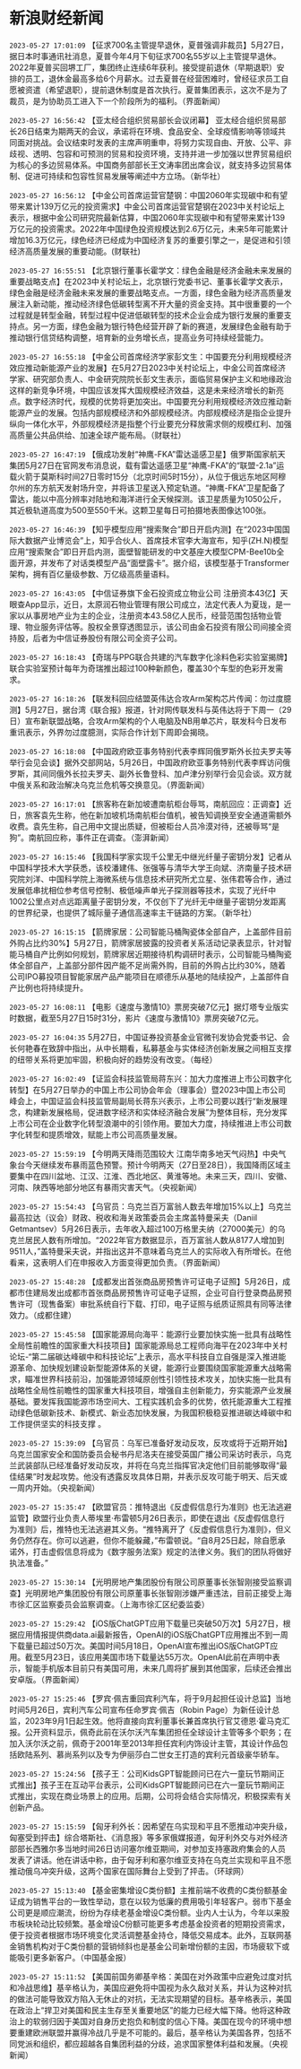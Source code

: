 # 新浪财经新闻
`2023-05-27 17:01:09` 【征求700名主管提早退休，夏普强调非裁员】5月27日，据日本时事通讯社消息，夏普今年4月下旬征求700名55岁以上主管提早退休。2022年夏普买回堺工厂，集团终止连续6年获利。接受提前退休（早期退职）安排的员工，退休金最高多给6个月薪水。过去夏普在经营困难时，曾经征求员工自愿被资遣（希望退职），提前退休制度是首次执行。夏普集团表示，这次不是为了裁员，是为协助员工进入下一个阶段所为的福利。（界面新闻）

`2023-05-27 16:56:42` 【亚太经合组织贸易部长会议闭幕】 亚太经合组织贸易部长26日结束为期两天的会议，承诺将在环境、食品安全、全球疫情影响等领域共同面对挑战。会议结束时发表的主席声明重申，将努力实现自由、开放、公平、非歧视、透明、包容和可预测的贸易和投资环境，支持并进一步加强以世界贸易组织为核心的多边贸易体系。中国商务部部长王文涛率团出席会议，就支持多边贸易体制、促进可持续和包容性贸易发展等阐述中方立场。（新华社）

`2023-05-27 16:56:12` 【中金公司首席运营官楚钢：中国2060年实现碳中和有望带来累计139万亿元的投资需求】中金公司首席运营官楚钢在2023中关村论坛上表示，根据中金公司研究院最新估算，中国2060年实现碳中和有望带来累计139万亿元的投资需求。2022年中国绿色投资规模达到2.6万亿元，未来5年可能累计增加16.3万亿元，绿色经济已经成为中国经济复苏的重要引擎之一，是促进和引领经济高质量发展的重要动能。(财联社)

`2023-05-27 16:55:51` 【北京银行董事长霍学文：绿色金融是经济金融未来发展的重要战略支点】在2023中关村论坛上，北京银行党委书记、董事长霍学文表示，绿色金融是经济金融未来发展的重要战略支点。一方面，绿色金融为经济高质量发展注入新动能，推动经济绿色低碳转型离不开大量的资金支持。其中很重要的一个过程就是转型金融，转型过程中促进低碳转型的技术企业会成为银行发展的重要支持点。另一方面，绿色金融为银行特色经营开辟了新的赛道，发展绿色金融有助于推动银行信贷结构调整，培育新的业务增长点，提高业务可持续经营能力。

`2023-05-27 16:55:18` 【中金公司首席经济学家彭文生：中国要充分利用规模经济效应推动新能源产业的发展】在5月27日2023中关村论坛上，中金公司首席经济学家、研究部负责人、中金研究院院长彭文生表示，面临贸易保护主义和地缘政治这样的新竞争环境，中国应该发挥大国规模经济效益，这是未来经济增长的新亮点。数字经济时代，规模的优势将更加突出。中国要充分利用规模经济效应推动新能源产业的发展。包括内部规模经济和外部规模经济。内部规模经济是指企业提升纵向一体化水平，外部规模经济是指整个行业要充分释放需求侧的规模红利、加强高质量公共品供给、加速全球产能布局。（财联社）

`2023-05-27 16:47:19` 【俄成功发射“神鹰-FKA”雷达遥感卫星】俄罗斯国家航天集团5月27日在官网发布消息说，载有雷达遥感卫星“神鹰-FKA”的“联盟-2.1a”运载火箭于莫斯科时间27日零时15分（北京时间5时15分），从位于俄远东地区阿穆尔州的东方航天发射场升空，并将该卫星送入预定轨道。“神鹰-FKA”卫星配备了雷达，能以中高分辨率对陆地和海洋进行全天候探测。该卫星质量为1050公斤，其近极轨道高度为500至550千米。这颗卫星每日可拍摄地表图像达100张。

`2023-05-27 16:46:39` 【知乎模型应用“搜索聚合”即日开启内测】在“2023中国国际大数据产业博览会”上，知乎合伙人、首席技术官李大海宣布，知乎(ZH.N)模型应用“搜索聚合”即日开启内测，面壁智能研发的中文基座大模型CPM-Bee10b全面开源，并发布了对话类模型产品“面壁露卡”。据介绍，该模型基于Transformer架构，拥有百亿量级参数、万亿级高质量语料。

`2023-05-27 16:43:05` 【中信证券旗下金石投资成立物业公司 注册资本43亿】天眼查App显示，近日，太原润石物业管理有限公司成立，法定代表人为夏珑，是一家以从事房地产业为主的企业，注册资本43.58亿人民币，经营范围包括物业管理、物业服务评估等。股权全景穿透图显示，该公司由金石投资有限公司间接全资持股，后者为中信证券股份有限公司全资子公司。

`2023-05-27 16:18:43` 【奇瑞与PPG联合共建的汽车数字化涂料色彩实验室揭牌】联合实验室预计每年为奇瑞推出超过100种新颜色，覆盖30个车型的色彩开发需求。

`2023-05-27 16:18:26` 【联发科回应结盟英伟达合攻Arm架构芯片传闻：勿过度臆测】5月27日，据台湾《联合报》报道，针对网传联发科与英伟达将于下周一（29日）宣布新联盟战略，合攻Arm架构的个人电脑及NB用单芯片，联发科今日发布重讯表示，外界勿过度臆测，实际合作计划下周即会揭晓。

`2023-05-27 16:18:08` 【中国政府欧亚事务特别代表李辉同俄罗斯外长拉夫罗夫等举行会见会谈】据外交部网站，5月26日，中国政府欧亚事务特别代表李辉访问俄罗斯，其间同俄外长拉夫罗夫、副外长鲁登科、加卢津分别举行会见会谈。双方就中俄关系和政治解决乌克兰危机等交换意见。（界面新闻）

`2023-05-27 16:17:01` 【旅客称在新加坡遭南航柜台辱骂，南航回应：正调查】近日，旅客袁先生称，他在新加坡机场南航柜台值机，被告知调换至安全通道需额外收费。袁先生称，自己用中文提出质疑，但被柜台人员冷漠对待，还被辱骂“是狗”。南航回应称，事件正在调查。（澎湃新闻）

`2023-05-27 16:15:46` 【我国科学家实现千公里无中继光纤量子密钥分发】记者从中国科学技术大学获悉，该校潘建伟、张强等与清华大学王向斌、济南量子技术研究院刘洋、中国科学院上海微系统与信息技术研究所尤立星、张伟君等合作，通过发展低串扰相位参考信号控制、极低噪声单光子探测器等技术，实现了光纤中1002公里点对点远距离量子密钥分发，不仅创下了光纤无中继量子密钥分发距离的世界纪录，也提供了城际量子通信高速率主干链路的方案。（新华社）

`2023-05-27 16:15:15` 【箭牌家居：公司智能马桶陶瓷体全部自产，上盖部件目前外购占比约30%】5月27日，箭牌家居披露的投资者关系活动记录表显示，针对智能马桶自产比例如何规划，箭牌家居近期接待机构调研时表示，公司智能马桶陶瓷体全部自产，上盖部分部件因产能不足尚需外购，目前的外购占比约30%，随着公司IPO募投项目智能家居产品产能项目在顺德乐从基地的陆续投产，上盖部件自产比例也将持续提升。

`2023-05-27 16:08:11` 【电影《速度与激情10》票房突破7亿元】据灯塔专业版实时数据，截至5月27日15时31分，影片《速度与激情10》票房突破7亿元。

`2023-05-27 16:04:35` 5月27日，中国证券投资基金业官微刊发协会党委书记、会长何艳春在致辞中指出，从中长期看，私募基金与实体经济创新发展之间相互支撑的纽带关系将更加牢固，积极向好的趋势没有改变。（每经）

`2023-05-27 16:02:49` 【证监会科技监管局蒋东兴：加大力度推进上市公司数字化转型】在5月27日举办的中国上市公司协会年会（理事会）暨2023中国上市公司峰会上，中国证监会科技监管局副局长蒋东兴表示，上市公司要以践行“新发展理念，构建新发展格局，促进数字经济和实体经济融合发展”为整体目标，充分发挥上市公司在企业数字化转型浪潮中的引领作用。要加大力度，持续推进上市公司数字化转型和提质增效，赋能上市公司高质量发展。

`2023-05-27 15:59:19` 【今明两天降雨范围较大 江南华南多地天气闷热】中央气象台今天继续发布暴雨蓝色预警。预计今明两天（27日至28日），我国降雨区域主要集中在四川盆地、江汉、江淮、西北地区、黄淮等地。未来三天，四川、安徽、河南、陕西等地部分地区有暴雨灾害天气。（央视新闻）

`2023-05-27 15:54:43` 【乌官员：乌克兰百万富翁人数去年增加15%以上】乌克兰最高拉达（议会）财政、税收和海关政策委员会主席盖特曼采夫（Daniil Getmantsev）5月26日表示，去年收入超过100万格里夫纳（27000美元）的乌克兰居民人数有所增加。“2022年官方数据显示，百万富翁人数从8177人增加到9511人，”盖特曼采夫说，并指出这并不意味着乌克兰人的实际收入有所增长。在他看来，这表明人们在申报收入方面变得更加负责。（界面新闻）

`2023-05-27 15:48:28` 【成都发出首张商品房预售许可证电子证照】5月26日，成都市住建局发出成都市首张商品房预售许可证电子证照，企业可自行登录商品房预售许可（现售备案）审批系统自行下载、打印，电子证照与纸质证照具有同等法律效力。（成都住建）

`2023-05-27 15:45:58` 【国家能源局向海平：能源行业要加快实施一批具有战略性全局性前瞻性的国家重大科技项目】国家能源局总工程师向海平在2023年中关村论坛-“第二届碳达峰碳中和科技论坛”上表示，高水平科技自立自强是深入推进能源革命、加快规划建设新型能源体系的关键，能源行业要围绕国家能源重大战略需求，瞄准世界科技前沿，加强能源领域原创性引领性技术攻关，加快实施一批具有战略性全局性前瞻性的国家重大科技项目，增强自主创新能力，夯实能源产业发展基础。要发挥我国能源市场空间大、工程实践机会多的优势，依托能源重大工程推动绿色低碳新技术、新模式、新业态加快发展，为我国积极稳妥推进碳达峰碳中和工作提供坚实的科技支撑 。

`2023-05-27 15:39:09` 【乌官员：乌军已准备好发动反攻，反攻或将于近期开始】乌克兰国家安全和国防委员会秘书丹尼洛夫在接受英国广播公司采访时表示，乌克兰武装部队已经准备好发动反攻，并将在乌克兰指挥官决定他们目前能够取得“最佳结果”时发起攻势。他没有透露反攻具体日期，并表示反攻可能于明天、后天或一周内开始。（央视新闻）

`2023-05-27 15:35:47` 【欧盟官员：推特退出《反虚假信息行为准则》也无法逃避监管】欧盟行业负责人蒂埃里·布雷顿5月26日表示，即使在退出《反虚假信息行为准则》后，推特也无法逃避其义务。“推特离开了《反虚假信息行为准则》，但义务仍然存在。你可以逃避，但你不能躲藏，”布雷顿说。“自8月25日起，除自愿承诺外，打击虚假信息将成为《数字服务法案》规定的法律义务。我们的团队将做好执法准备。”

`2023-05-27 15:30:14` 【光明房地产集团股份有限公司原董事长张智刚接受监察调查】光明房地产集团股份有限公司原董事长张智刚涉嫌严重违法，目前正接受上海市徐汇区监察委员会监察调查。（上海市徐汇区纪委监委）

`2023-05-27 15:29:42` 【iOS版ChatGPT应用下载量已突破50万次】5月27日，根据应用情报提供商data.ai最新报告，OpenAI的iOS版ChatGPT应用推出不到一周下载量已超过50万次。美国时间5月18日，OpenAI宣布推出iOS版ChatGPT应用。截至5月23日，该应用美国市场下载量达55万次。OpenAI此前在声明中表示，智能手机版本目前只有美国可用，未来几周将扩展到其他国家，后续还会推出安卓版。（界面新闻）

`2023-05-27 15:25:46` 【罗宾·佩吉重回宾利汽车，将于9月起担任设计总监】当地时间5月26日，宾利汽车公司宣布任命罗宾·佩吉（Robin Page）为新任设计总监，2023年9月1日起生效。他将直接向宾利董事长兼首席执行官艾德恩·霍马克汇报。公开资料显示，佩奇此前在沃尔沃汽车集团担任全球设计主管等多个职务；在加入沃尔沃之前，佩奇于2001年至2013年担任宾利内饰设计主管，其设计作品包括欧陆系列、慕尚系列以及专为伊丽莎白二世女王打造的宾利元首级豪华轿车。

`2023-05-27 15:24:56` 【孩子王：公司KidsGPT智能顾问已在六一童玩节期间正式推出】孩子王在互动平台表示，公司KidsGPT智能顾问已在六一童玩节期间正式推出，实现在商业场景上的应用。后期，公司将会结合实际情况，积极探索有关创新产品。

`2023-05-27 15:15:59` 【匈牙利外长：因希望在乌实现和平且不愿推动冲突升级，匈塞受到抨击】综合塔斯社、《消息报》等多家俄媒报道，匈牙利外交与对外经济部部长西雅尔多当地时间26日访问塞尔维亚期间，对参加支持塞政府集会的人员发表了讲话。他在讲话中称，由于匈牙利和塞尔维亚支持在乌克兰实现和平且不愿推动俄乌冲突升级，这两个国家在国际舞台上受到了抨击。（环球网）

`2023-05-27 15:13:40` 【基金密集增设C类份额】主推前端不收费的C类份额基金证成为销售平台的一致性举动，意在以较为低廉的费用吸引年轻客户。弱市下基金公司更是顺应潮流，纷纷为存续老基金增设C类份额。业内人士认为，今年以来股市板块轮动比较频繁。基金增设C份额可能更多考虑基金投资者的短期投资需求，便于投资者根据市场环境变化灵活调整基金持仓，降低交易成本。此外，互联网基金销售机构对于C类份额的营销倾斜也是基金公司新增份额的主因，市场疲软下或能吸引更多新客户。（中国基金报）

`2023-05-27 15:11:52` 【美国前国务卿基辛格：美国在对外政策中应避免过度对抗和冷战思维】基辛格认为，美国应避免将中国视为永久敌对关系，并认为这种对抗的做法可能导致双方陷入无休止的对抗，无法实现期望的目标。基辛格表示，美国在政治上“捍卫对美国和民主生存至关重要地区”的能力已经大幅下降。他将这种政治上的软弱归因于美国对自身历史抱负和制度的信心下降。美国在现今的环境中想要重建欧洲联盟并赢得冷战几乎是不可能的。最后，基辛格认为美国各界，包括不同党派和组织，都应超越各自集团利益的分歧，追求国家整体利益和发展。（央视新闻）

